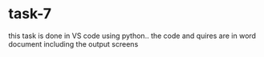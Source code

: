 # task-7
this task is done in VS code using python..
the code and quires are in word document including the output screens

